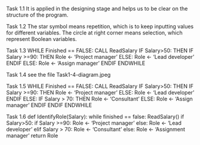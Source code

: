 Task 1.1
It is applied in the designing stage and helps us to be clear on the structure of the program.


Task 1.2
The star symbol means repetition, which is to keep inputting values for different variables. 
The circle at right corner means selection, which represent Boolean variables.

Task 1.3
 WHILE Finished == FALSE:
  CALL ReadSalary
  IF Salary>50:
   THEN
    IF Salary >=90:
     THEN 
      Role <- ‘Project manager’
     ELSE:
      Role <- ‘Lead developer’
    ENDIF
   ELSE:
    Role <- ‘Assign manager’
  ENDIF
 ENDWHILE


Task 1.4
see the file Task1-4-diagram.jpeg


 
Task 1.5
 WHILE Finished == FALSE:
  CALL ReadSalary
  IF Salary>50:
   THEN
    IF Salary >=90:
     THEN 
      Role <- ‘Project manager’
     ELSE:
      Role <- ‘Lead developer’
    ENDIF
   ELSE:
    IF Salary > 70:
     THEN
      Role <- ‘Consultant’
     ELSE:
      Role <- ‘Assign manager’
    ENDIF
  ENDIF
 ENDWHILE

Task 1.6
def IdentifyRole(Salary):
 while finished == false:
  ReadSalary()
  if Salary>50:
   if Salary >=90:
    Role <- ‘Project manager’
   else:
    Role <- ‘Lead developer’
  elif Salary > 70:
   Role <- ‘Consultant’
  else:
   Role <- ‘Assignment manager’
 return Role